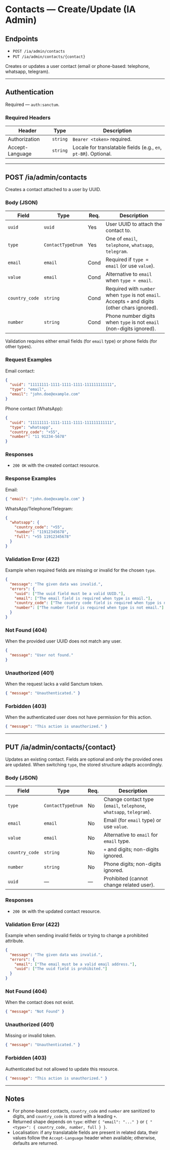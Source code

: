 # Contacts — Create/Update (IA Admin)

## Endpoints

- `POST /ia/admin/contacts`
- `PUT /ia/admin/contacts/{contact}`

Creates or updates a user contact (email or phone-based: telephone, whatsapp, telegram).

---

## Authentication

Required — `auth:sanctum`.

### Required Headers
| Header | Type | Description |
| ------ | ---- | ----------- |
| Authorization | `string` | `Bearer <token>` required. |
| Accept-Language | `string` | Locale for translatable fields (e.g., `en`, `pt-BR`). Optional. |

---

## POST /ia/admin/contacts

Creates a contact attached to a user by UUID.

### Body (JSON)
| Field          | Type                       | Req. | Description |
| -------------- | -------------------------- | ---- | ----------- |
| `uuid`         | `uuid`                     | Yes  | User UUID to attach the contact to. |
| `type`         | `ContactTypeEnum`          | Yes  | One of `email`, `telephone`, `whatsapp`, `telegram`. |
| `email`        | `email`                    | Cond | Required if `type = email` (or use `value`). |
| `value`        | `email`                    | Cond | Alternative to `email` when `type = email`. |
| `country_code` | `string`                   | Cond | Required with `number` when `type` is not `email`. Accepts `+` and digits (other chars ignored). |
| `number`       | `string`                   | Cond | Phone number digits when `type` is not `email` (non-digits ignored). |

Validation requires either email fields (for `email` type) or phone fields (for other types).

### Request Examples
Email contact:
```json
{
  "uuid": "11111111-1111-1111-1111-111111111111",
  "type": "email",
  "email": "john.doe@example.com"
}
```

Phone contact (WhatsApp):
```json
{
  "uuid": "11111111-1111-1111-1111-111111111111",
  "type": "whatsapp",
  "country_code": "+55",
  "number": "11 91234-5678"
}
```

### Responses
- `200 OK` with the created contact resource.

### Response Examples
Email:
```json
{ "email": "john.doe@example.com" }
```

WhatsApp/Telephone/Telegram:
```json
{
  "whatsapp": {
    "country_code": "+55",
    "number": "11912345678",
    "full": "+55 11912345678"
  }
}
```

### Validation Error (422)
Example when required fields are missing or invalid for the chosen `type`.
```json
{
  "message": "The given data was invalid.",
  "errors": {
    "uuid": ["The uuid field must be a valid UUID."],
    "email": ["The email field is required when type is email."],
    "country_code": ["The country code field is required when type is not email."],
    "number": ["The number field is required when type is not email."]
  }
}
```

### Not Found (404)
When the provided user UUID does not match any user.
```json
{
  "message": "User not found."
}
```

### Unauthorized (401)
When the request lacks a valid Sanctum token.
```json
{ "message": "Unauthenticated." }
```

### Forbidden (403)
When the authenticated user does not have permission for this action.
```json
{ "message": "This action is unauthorized." }
```

---

## PUT /ia/admin/contacts/{contact}

Updates an existing contact. Fields are optional and only the provided ones are updated. When switching `type`, the stored structure adapts accordingly.

### Body (JSON)
| Field          | Type              | Req. | Description |
| -------------- | ----------------- | ---- | ----------- |
| `type`         | `ContactTypeEnum` | No   | Change contact type (`email`, `telephone`, `whatsapp`, `telegram`). |
| `email`        | `email`           | No   | Email (for `email` type) or use `value`. |
| `value`        | `email`           | No   | Alternative to `email` for `email` type. |
| `country_code` | `string`          | No   | `+` and digits; non-digits ignored. |
| `number`       | `string`          | No   | Phone digits; non-digits ignored. |
| `uuid`         | —                 | —    | Prohibited (cannot change related user). |

### Responses
- `200 OK` with the updated contact resource.

### Validation Error (422)
Example when sending invalid fields or trying to change a prohibited attribute.
```json
{
  "message": "The given data was invalid.",
  "errors": {
    "email": ["The email must be a valid email address."],
    "uuid": ["The uuid field is prohibited."]
  }
}
```

### Not Found (404)
When the contact does not exist.
```json
{ "message": "Not Found" }
```

### Unauthorized (401)
Missing or invalid token.
```json
{ "message": "Unauthenticated." }
```

### Forbidden (403)
Authenticated but not allowed to update this resource.
```json
{ "message": "This action is unauthorized." }
```

---

## Notes
- For phone-based contacts, `country_code` and `number` are sanitized to digits, and `country_code` is stored with a leading `+`.
- Returned shape depends on `type`: either `{ "email": "..." }` or `{ "<type>": { country_code, number, full } }`.
- Localisation: if any translatable fields are present in related data, their values follow the `Accept-Language` header when available; otherwise, defaults are returned.
